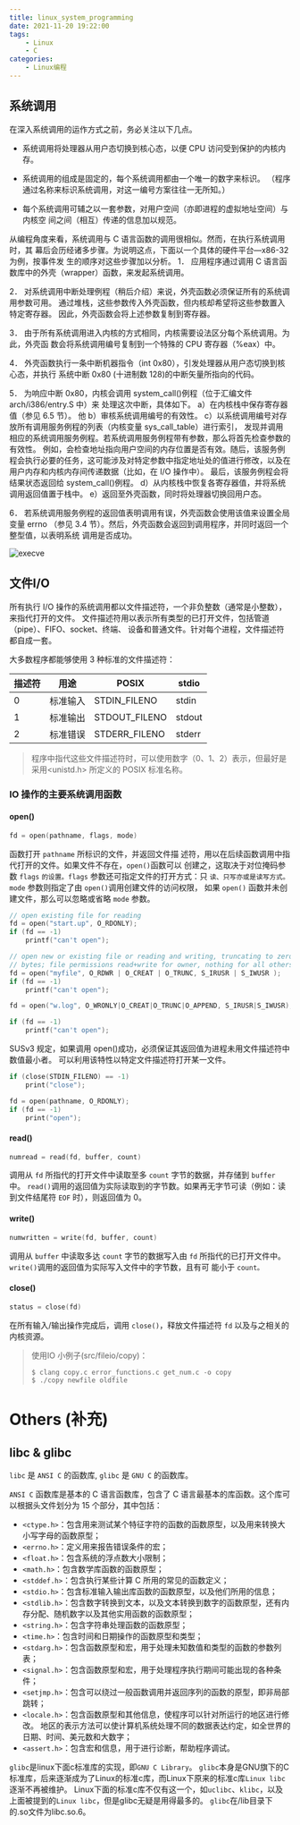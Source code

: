 ```yaml
---
title: linux_system_programming
date: 2021-11-20 19:22:00
tags:
    - Linux
    - C
categories:
    - Linux编程
---
```


## 系统调用
在深入系统调用的运作方式之前，务必关注以下几点。
* 系统调用将处理器从用户态切换到核心态，以便 CPU 访问受到保护的内核内存。

* 系统调用的组成是固定的，每个系统调用都由一个唯一的数字来标识。
（程序通过名称来标识系统调用，对这一编号方案往往一无所知。）

* 每个系统调用可辅之以一套参数，对用户空间（亦即进程的虚拟地址空间）与内核空
间之间（相互）传递的信息加以规范。

从编程角度来看，系统调用与 C 语言函数的调用很相似。然而，在执行系统调用时，其
幕后会历经诸多步骤。为说明这点，下面以一个具体的硬件平台—x86-32 为例，按事件发
生的顺序对这些步骤加以分析。
1． 应用程序通过调用 C 语言函数库中的外壳（wrapper）函数，来发起系统调用。

2． 对系统调用中断处理例程（稍后介绍）来说，外壳函数必须保证所有的系统调用参数可用。
通过堆栈，这些参数传入外壳函数，但内核却希望将这些参数置入特定寄存器。
因此，外壳函数会将上述参数复制到寄存器。

3． 由于所有系统调用进入内核的方式相同，内核需要设法区分每个系统调用。为此，外壳函
数会将系统调用编号复制到一个特殊的 CPU 寄存器（%eax）中。

4． 外壳函数执行一条中断机器指令（int 0x80），引发处理器从用户态切换到核心态，并执行
系统中断 0x80 (十进制数 128)的中断矢量所指向的代码。

5． 为响应中断 0x80，内核会调用 system_call()例程（位于汇编文件 arch/i386/entry.S 中）来
处理这次中断，具体如下。
    a）在内核栈中保存寄存器值（参见 6.5 节）。 他
    b）审核系统调用编号的有效性。
    c）以系统调用编号对存放所有调用服务例程的列表（内核变量 sys_call_table）进行索引，
    发现并调用相应的系统调用服务例程。若系统调用服务例程带有参数，那么将首先检查参数的有效性。
    例如，会检查地址指向用户空间的内存位置是否有效。随后，该服务例程会执行必要的任务，这可能涉及对特定参数中指定地址处的值进行修改，以及在用户内存和内核内存间传递数据（比如，在 I/O 操作中）。
    最后，该服务例程会将结果状态返回给 system_call()例程。
    d）从内核栈中恢复各寄存器值，并将系统调用返回值置于栈中。
    e）返回至外壳函数，同时将处理器切换回用户态。

6． 若系统调用服务例程的返回值表明调用有误，外壳函数会使用该值来设置全局变量 errno
（参见 3.4 节）。然后，外壳函数会返回到调用程序，并同时返回一个整型值，以表明系统
调用是否成功。

![execve](imgs/linux_system_exec_steps.png)


## 文件I/O

所有执行 I/O 操作的系统调用都以文件描述符，一个非负整数（通常是小整数），来指代打开的文件。
文件描述符用以表示所有类型的已打开文件，包括管道（pipe）、FIFO、socket、终端、
设备和普通文件。针对每个进程，文件描述符都自成一套。

大多数程序都能够使用 3 种标准的文件描述符：

| 描述符 | 用途       | POSIX         | stdio  |
| ----- | --------- | ------------- | ------ |
| 0     | 标准输入    | STDIN_FILENO  | stdin  |
| 1     | 标准输出    | STDOUT_FILENO | stdout |
| 2     | 标准错误    | STDERR_FILENO | stderr |

> 程序中指代这些文件描述符时，可以使用数字（0、1、2）表示，但最好是采用<unistd.h>
所定义的 POSIX 标准名称。

### IO 操作的主要系统调用函数

#### open()
```c
fd = open(pathname, flags, mode)
```
函数打开 `pathname` 所标识的文件，并返回文件描
述符，用以在后续函数调用中指代打开的文件。如果文件不存在，`open()`函数可以
创建之，这取决于对位掩码参数 `flags` `的设置。flags` 参数还可指定文件的打开方式：只
`读、只写亦或是读写方式。mode` 参数则指定了由 `open()`调用创建文件的访问权限，
如果 `open()` 函数并未创建文件，那么可以忽略或省略 `mode` 参数。

```C
// open existing file for reading
fd = open("start.up", O_RDONLY);
if (fd == -1)
    printf("can't open");

// open new or existing file or reading and writing, truncating to zero
// bytes; file permissions read+write for owner, nothing for all others
fd = open("myfile", O_RDWR | O_CREAT | O_TRUNC, S_IRUSR | S_IWUSR );
if (fd == -1)
    printf("can't open");

fd = open("w.log", O_WRONLY|O_CREAT|O_TRUNC|O_APPEND, S_IRUSR|S_IWUSR);

if (fd == -1)
    printf("can't open");

```

SUSv3 规定，如果调用 open()成功，必须保证其返回值为进程未用文件描述符中数值最小者。
可以利用该特性以特定文件描述符打开某一文件。

```C
if (close(STDIN_FILENO) == -1)
    print("close");

fd = open(pathname, O_RDONLY);
if (fd == -1)
    print("open");

```


#### read()
```C
numread = read(fd, buffer, count)
```
调用从 `fd` 所指代的打开文件中读取至多 `count` 字节的数据，并存储到 `buffer` 中。
`read()`调用的返回值为实际读取到的字节数。如果再无字节可读（例如：读到文件结尾符 `EOF` 时），则返回值为 0。

#### write()
```C
numwritten = write(fd, buffer, count)
```
调用从 `buffer` 中读取多达 `count` 字节的数据写入由
`fd` 所指代的已打开文件中。`write()`调用的返回值为实际写入文件中的字节数，且有可
能小于 `count。`

#### close()
```C
status = close(fd)
```
在所有输入/输出操作完成后，调用 `close()`，释放文件描述符 `fd` 以及与之相关的内核资源。


> 使用IO 小例子(src/fileio/copy)： 
> ```C
>$ clang copy.c error_functions.c get_num.c -o copy
>$ ./copy newfile oldfile
> ```



# Others (补充)

## libc & glibc
`libc` 是 `ANSI C` 的函数库, `glibc` 是 `GNU C` 的函数库。


`ANSI C` 函数库是基本的 C 语言函数库，包含了 C 语言最基本的库函数。这个库可以根据头文件划分为 15 个部分，其中包括： 

* `<ctype.h>`：包含用来测试某个特征字符的函数的函数原型，以及用来转换大小写字母的函数原型；
* `<errno.h>`：定义用来报告错误条件的宏；
* `<float.h>`：包含系统的浮点数大小限制；
* `<math.h>`：包含数学库函数的函数原型；
* `<stddef.h>`：包含执行某些计算 C 所用的常见的函数定义；
* `<stdio.h>`：包含标准输入输出库函数的函数原型，以及他们所用的信息；
* `<stdlib.h>`：包含数字转换到文本，以及文本转换到数字的函数原型，还有内存分配、随机数字以及其他实用函数的函数原型；
* `<string.h>`：包含字符串处理函数的函数原型；
* `<time.h>`：包含时间和日期操作的函数原型和类型；
* `<stdarg.h>`：包含函数原型和宏，用于处理未知数值和类型的函数的参数列表；
* `<signal.h>`：包含函数原型和宏，用于处理程序执行期间可能出现的各种条件；
* `<setjmp.h>`：包含可以绕过一般函数调用并返回序列的函数的原型，即非局部跳转；
* `<locale.h>`：包含函数原型和其他信息，使程序可以针对所运行的地区进行修改。
 地区的表示方法可以使计算机系统处理不同的数据表达约定，如全世界的日期、时间、美元数和大数字；
* `<assert.h>`：包含宏和信息，用于进行诊断，帮助程序调试。

`glibc`是linux下面c标准库的实现，即`GNU C Library`。
`glibc`本身是GNU旗下的C标准库，后来逐渐成为了Linux的标准c库，而Linux下原来的标准c库`Linux libc`逐渐不再被维护。
Linux下面的标准c库不仅有这一个，如`uclibc`、`klibc`，以及上面被提到的`Linux libc`，但是glibc无疑是用得最多的。
`glibc`在/lib目录下的.so文件为libc.so.6。


